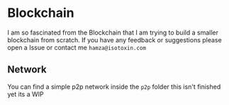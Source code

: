 # Blockchain

I am so fascinated from the Blockchain that I am trying to build a smaller blockchain from scratch. If you have any feedback or suggestions please open a Issue or contact me `hamza@isotoxin.com`

## Network

You can find a simple p2p network inside the `p2p` folder this isn't finished yet its a WIP
